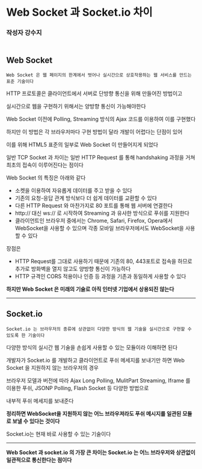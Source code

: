 # Web Socket 과 Socket.io 차이

### **작성자 강수지** <br><br>


## Web Socket
```
Web Socket 은 웹 페이지의 한계에서 벗어나 실시간으로 상호작용하는 웹 서비스를 만드는 표준 기술이다 
```
HTTP 프로토콜은 클라이언트에서 서버로 단방향 통신을 위해 만들어진 방법이고

실시간으로 웹을 구현하기 위해서는 양방향 통신이 가능해야한다

Web Socket 이전에 Polling, Streaming 방식의 Ajax 코드를 이용하여 이를 구현했다

 

하지만 이 방법은 각 브라우저마다 구현 방법이 달라 개발이 어렵다는 단점이 있어

이를 위해 HTML5 표준의 일부로 Web Socket 이 만들어지게 되었다


일반 TCP Socket 과 차이는 일반 HTTP Request 를 통해 handshaking 과정을 거쳐 최초의 접속이 이루어진다는 점이다
 

Web Socket 의 특징은 아래와 같다

- 소켓을 이용하여 자유롭게 데이터를 주고 받을 수 있다
- 기존의 요청-응답 관계 방식보다 더 쉽게 데이터를 교환할 수 있다
- 다른 HTTP Request 와 마찬가지로 80 포트를 통해 웹 서버에 연결한다
- http:// 대신 ws:// 로 시작하여 Streaming 과 유사한 방식으로 푸쉬를 지원한다
- 클라이언트인 브라우저 중에서는 Chrome, Safari, Firefox, Opera에서 WebSocket을 사용할 수 있으며 각종 모바일 브라우저에서도 WebSocket을 사용할 수 있다


장점은

- HTTP Request를 그대로 사용하기 때문에 기존의 80, 443포트로 접속을 하므로 추가로 방화벽을 열지 않고도 양방향 통신이 가능하다
- HTTP 규격인 CORS 적용이나 인증 등 과정을 기존과 동일하게 사용할 수 있다

**하지만 Web Socket 은 미래의 기술로 아직 인터넷 기업에서 상용되진 않는다**

---

## Socket.io
```
Socket.io 는 브라우저의 종류에 상관없이 다양한 방식의 웹 기술을 실시간으로 구현할 수 있도록 한 기술이다
```

다양한 방식의 실시간 웹 기술을 손쉽게 사용할 수 있는 모듈이라 이해하면 된다

개발자가 Socket.io 를 개발하고 클라이언트로 푸쉬 메세지를 보내기만 하면 Web Socket 을 지원하지 않는 브라우저의 경우 

브라우저 모델과 버전에 따라 Ajax Long Polling, MulitPart Streaming, Iframe 를 이용한 푸쉬, JSONP Polling, Flash Socket 등 다양한 방법으로 

내부적 푸쉬 메세지를 보내준다

**정리하면 WebSocket을 지원하지 않는 어느 브라우져라도 푸쉬 메시지를 일관된 모듈로 보낼 수 있다는 것이다**
 
Socket.io는 현재 바로 사용할 수 있는 기술이다

---

**Web Socket 과 socket.io 의 가장 큰 차이는 Socket.io 는 어느 브라우저와 상관없이 일관적으로 통신한다는 점이다**